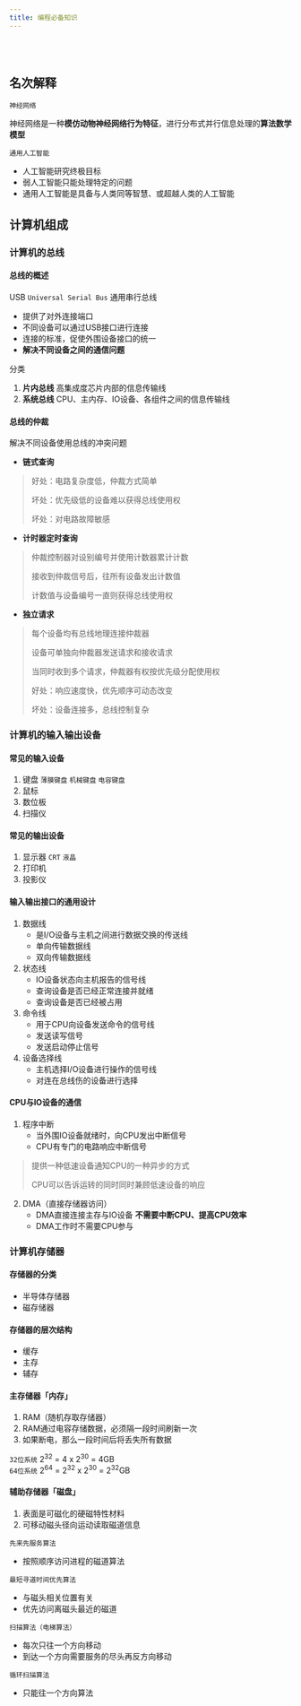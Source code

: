 ```yaml
---
title: 编程必备知识
---
```


<br>
<br>

## 名次解释

`神经网络`

<p>神经网络是一种<b>模仿动物神经网络行为特征</b>，进行分布式并行信息处理的<b>算法数学模型</b></p>

`通用人工智能`

- 人工智能研究终极目标
- 弱人工智能只能处理特定的问题
- 通用人工智能是具备与人类同等智慧、或超越人类的人工智能

## 计算机组成
### 计算机的总线
#### 总线的概述

USB `Universal Serial Bus` 通用串行总线
- 提供了对外连接端口
- 不同设备可以通过USB接口进行连接
- 连接的标准，促使外围设备接口的统一
- **解决不同设备之间的通信问题**

分类
1. **片内总线** 高集成度芯片内部的信息传输线
2. **系统总线** CPU、主内存、IO设备、各组件之间的信息传输线

#### 总线的仲裁
解决不同设备使用总线的冲突问题

- **链式查询**

> 好处：电路复杂度低，仲裁方式简单
> 
> 坏处：优先级低的设备难以获得总线使用权
> 
> 坏处：对电路故障敏感

- **计时器定时查询**

> 仲裁控制器对设别编号并使用计数器累计计数
>
> 接收到仲裁信号后，往所有设备发出计数值
>
> 计数值与设备编号一直则获得总线使用权


- **独立请求**

> 每个设备均有总线地理连接仲裁器
>
> 设备可单独向仲裁器发送请求和接收请求
>
> 当同时收到多个请求，仲裁器有权按优先级分配使用权
> 
> 好处：响应速度快，优先顺序可动态改变
> 
> 坏处：设备连接多，总线控制复杂


### 计算机的输入输出设备
#### 常见的输入设备
1. 键盘 `薄膜键盘`   `机械键盘`  `电容键盘`
2. 鼠标
3. 数位板
4. 扫描仪
#### 常见的输出设备
1. 显示器 `CRT` `液晶`
2. 打印机
3. 投影仪
#### 输入输出接口的通用设计
1. 数据线
    - 是I/O设备与主机之间进行数据交换的传送线
    - 单向传输数据线
    - 双向传输数据线
2. 状态线
   - IO设备状态向主机报告的信号线
   - 查询设备是否已经正常连接并就绪
   - 查询设备是否已经被占用
3. 命令线
   - 用于CPU向设备发送命令的信号线
   - 发送读写信号
   - 发送启动停止信号
4. 设备选择线
   - 主机选择I/O设备进行操作的信号线
   - 对连在总线伤的设备进行选择
#### CPU与IO设备的通信
1. 程序中断
    - 当外围IO设备就绪时，向CPU发出中断信号
    - CPU有专门的电路响应中断信号
   
> 提供一种低速设备通知CPU的一种异步的方式
> 
> CPU可以告诉运转的同时同时兼顾低速设备的响应

2. DMA（直接存储器访问）
   - DMA直接连接主存与IO设备 **不需要中断CPU、提高CPU效率**
   - DMA工作时不需要CPU参与

### 计算机存储器
#### 存储器的分类
- 半导体存储器
- 磁存储器
#### 存储器的层次结构
- 缓存
- 主存
- 辅存
#### 主存储器「内存」
1. RAM（随机存取存储器）
2. RAM通过电容存储数据，必须隔一段时间刷新一次
3. 如果断电，那么一段时间后将丢失所有数据

`32位系统` 2<sup>32</sup> = 4 x 2<sup>30</sup> = 4GB
<br>
`64位系统` 2<sup>64</sup> = 2<sup>32</sup> x 2<sup>30</sup> = 2<sup>32</sup>GB

#### 辅助存储器「磁盘」
1. 表面是可磁化的硬磁特性材料
2. 可移动磁头径向运动读取磁道信息

`先来先服务算法`
- 按照顺序访问进程的磁道算法

`最短寻道时间优先算法`
- 与磁头相关位置有关
- 优先访问离磁头最近的磁道

`扫描算法（电梯算法）`
- 每次只往一个方向移动
- 到达一个方向需要服务的尽头再反方向移动

`循环扫描算法`
- 只能往一个方向算法










